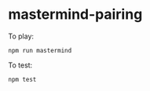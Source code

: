 # mastermind-pairing

To play:

```plaintext
npm run mastermind
```

To test:

```plaintext
npm test
```
